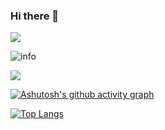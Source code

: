### Hi there 👋

<!--
**Hymilex/Hymilex** is a ✨ _special_ ✨ repository because its `README.md` (this file) appears on your GitHub profile.

Here are some ideas to get you started:

- 🔭 I’m currently working on ...
- 🌱 I’m currently learning ...
- 👯 I’m looking to collaborate on ...
- 🤔 I’m looking for help with ...
- 💬 Ask me about ...
- 📫 How to reach me: ...
- 😄 Pronouns: ...
- ⚡ Fun fact: ...
-->

![](http://antzuhl.cn:4000/get/@Simon.readme)

![info](https://github-readme-stats.vercel.app/api?username=Hymilex&show_icons=true&count_private=true&hide=prs&theme=radical)

![](https://visitor-badge.glitch.me/badge?page_id=Hymilex.readme)

[![Ashutosh's github activity graph](https://activity-graph.herokuapp.com/graph?username=Hymilex&theme=react-dark)](https://github.com/ashutosh00710/github-readme-activity-graph)


[![Top Langs](https://github-readme-stats.vercel.app/api/top-langs/?username=Hymilex)](https://github.com/anuraghazra/github-readme-stats)
